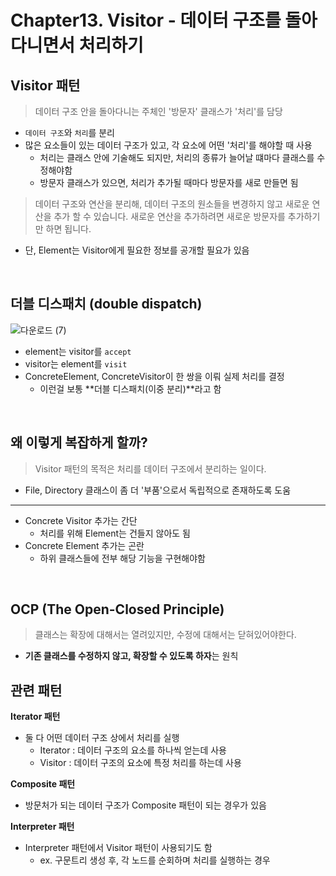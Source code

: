 # Chapter13. Visitor - 데이터 구조를 돌아다니면서 처리하기

## Visitor 패턴

> 데이터 구조 안을 돌아다니는 주체인 '방문자' 클래스가 '처리'를 담당

- `데이터 구조`와 `처리`를 분리
- 많은 요소들이 있는 데이터 구조가 있고, 각 요소에 어떤 '처리'를 해야할 때 사용
  - 처리는 클래스 안에 기술해도 되지만, 처리의 종류가 늘어날 떄마다 클래스를 수정해야함
  - 방문자 클래스가 있으면, 처리가 추가될 때마다 방문자를 새로 만들면 됨

> 데이터 구조와 연산을 분리해, 데이터 구조의 원소들을 변경하지 않고 새로운 연산을 추가 할 수 있습니다.
> 새로운 연산을 추가하려면 새로운 방문자를 추가하기만 하면 됩니다.

- 단, Element는 Visitor에게 필요한 정보를 공개할 필요가 있음

<br />

## 더블 디스패치 (double dispatch)

![다운로드 (7)](https://user-images.githubusercontent.com/63178953/137579006-ee8e900b-23ea-4111-9f38-c809aae62a72.png)

- element는 visitor를 `accept`
- visitor는 element를 `visit`
- ConcreteElement, ConcreteVisitor이 한 쌍을 이뤄 실제 처리를 결정
  - 이런걸 보통 **더블 디스패치(이중 분리)**라고 함

<br />

## 왜 이렇게 복잡하게 할까?

> Visitor 패턴의 목적은 처리를 데이터 구조에서 분리하는 일이다.

- File, Directory 클래스이 좀 더 '부품'으로서 독립적으로 존재하도록 도움

---

- Concrete Visitor 추가는 간단
  - 처리를 위해 Element는 건들지 않아도 됨
- Concrete Element 추가는 곤란
  - 하위 클래스들에 전부 해당 기능을 구현해야함

<br />

## OCP (The Open-Closed Principle)

> 클래스는 확장에 대해서는 열려있지만, 수정에 대해서는 닫혀있어야한다.

- **기존 클래스를 수정하지 않고, 확장할 수 있도록 하자**는 원칙

## 관련 패턴

**Iterator 패턴**

- 둘 다 어떤 데이터 구조 상에서 처리를 실행
  - Iterator : 데이터 구조의 요소를 하나씩 얻는데 사용
  - Visitor : 데이터 구조의 요소에 특정 처리를 하는데 사용

**Composite 패턴**

- 방문처가 되는 데이터 구조가 Composite 패턴이 되는 경우가 있음

**Interpreter 패턴**

- Interpreter 패턴에서 Visitor 패턴이 사용되기도 함
  - ex. 구문트리 생성 후, 각 노드를 순회하며 처리를 실행하는 경우
